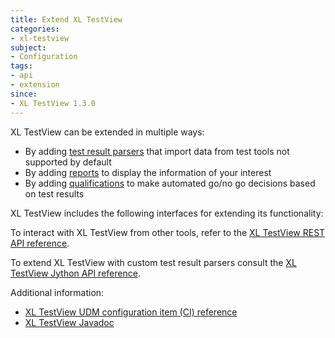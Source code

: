 ```yaml
---
title: Extend XL TestView
categories:
- xl-testview
subject:
- Configuration
tags:
- api
- extension
since:
- XL TestView 1.3.0
---
```


XL TestView can be extended in multiple ways:

* By adding [test result parsers](/xl-testview/how-to/create-a-custom-test-results-parser.html) that import data from test tools not supported by default
* By adding [reports](/xl-testview/how-to/create-a-custom-report.html) to display the information of your interest
* By adding [qualifications](/xl-testview/how-to/create-a-custom-qualification.html) to make automated go/no go decisions based on test results

XL TestView includes the following interfaces for extending its functionality:

To interact with XL TestView from other tools, refer to the [XL TestView REST API reference](/xl-testview/latest/rest-api/index.html).

To extend XL TestView with custom test result parsers consult the [XL TestView Jython API reference](/xl-testview/latest/jython-api/index.html).

Additional information:

* [XL TestView UDM configuration item (CI) reference](/xl-testview/latest/ci-reference/index.html)
* [XL TestView Javadoc](/xl-testview/latest/javadoc/index.html)
